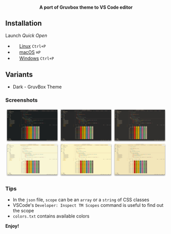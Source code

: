 <h4 align="center">A port of Gruvbox theme to VS Code editor</h4>

## Installation

Launch *Quick Open*

  - <img src="https://www.kernel.org/theme/images/logos/favicon.png" width=16 height=16/> <a href="https://code.visualstudio.com/shortcuts/keyboard-shortcuts-linux.pdf">Linux</a> `Ctrl+P`
  - <img src="https://developer.apple.com/favicon.ico" width=16 height=16/> <a href="https://code.visualstudio.com/shortcuts/keyboard-shortcuts-macos.pdf">macOS</a> `⌘P`
  - <img src="https://www.microsoft.com/favicon.ico" width=16 height=16/> <a href="https://code.visualstudio.com/shortcuts/keyboard-shortcuts-windows.pdf">Windows</a> `Ctrl+P`

## Variants

-   Dark - GruvBox Theme
### Screenshots

![screenshots](https://github.com/jdinhify/vscode-theme-gruvbox/raw/HEAD/images/screenshots.jpg)

### Tips

-   In the `json` file, `scope` can be an `array` or a `string` of CSS classes
-   VSCode's `Developer: Inspect TM Scopes` command is useful to find out the scope
-   `colors.txt` contains available colors


**Enjoy!**
